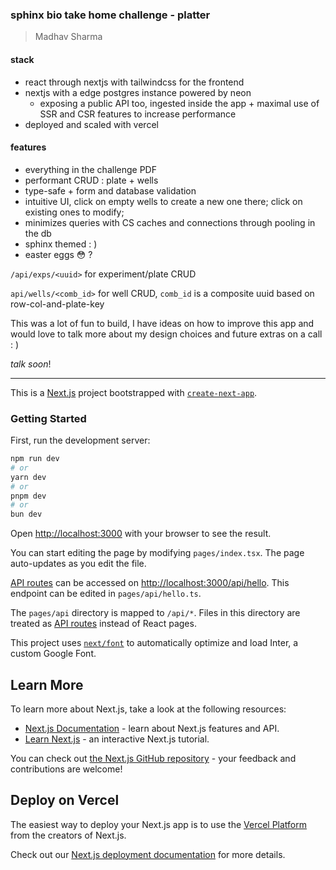 
### sphinx bio take home challenge - platter
> Madhav Sharma

#### stack

- react through nextjs with tailwindcss for the frontend
- nextjs with a edge postgres instance powered by neon
  - exposing a public API too, ingested inside the app + maximal use of SSR and CSR features to increase performance
- deployed and scaled with vercel

#### features

- everything in the challenge PDF
- performant CRUD : plate + wells
- type-safe + form and database validation
- intuitive UI, click on empty wells to create a new one there; click on existing ones to modify;
- minimizes queries with CS caches and connections through pooling in the db
- sphinx themed : )
- easter eggs 😳 ?

`/api/exps/<uuid>` for experiment/plate CRUD

`api/wells/<comb_id>` for well CRUD, `comb_id` is a composite uuid based on row-col-and-plate-key

This was a lot of fun to build, I have ideas on how to improve this app and would love to talk more about my design choices and future extras on a call : )

_talk soon_!

---

This is a [Next.js](https://nextjs.org/) project bootstrapped with [`create-next-app`](https://github.com/vercel/next.js/tree/canary/packages/create-next-app).

### Getting Started

First, run the development server:

```bash
npm run dev
# or
yarn dev
# or
pnpm dev
# or
bun dev
```

Open [http://localhost:3000](http://localhost:3000) with your browser to see the result.

You can start editing the page by modifying `pages/index.tsx`. The page auto-updates as you edit the file.

[API routes](https://nextjs.org/docs/api-routes/introduction) can be accessed on [http://localhost:3000/api/hello](http://localhost:3000/api/hello). This endpoint can be edited in `pages/api/hello.ts`.

The `pages/api` directory is mapped to `/api/*`. Files in this directory are treated as [API routes](https://nextjs.org/docs/api-routes/introduction) instead of React pages.

This project uses [`next/font`](https://nextjs.org/docs/basic-features/font-optimization) to automatically optimize and load Inter, a custom Google Font.

## Learn More

To learn more about Next.js, take a look at the following resources:

- [Next.js Documentation](https://nextjs.org/docs) - learn about Next.js features and API.
- [Learn Next.js](https://nextjs.org/learn) - an interactive Next.js tutorial.

You can check out [the Next.js GitHub repository](https://github.com/vercel/next.js/) - your feedback and contributions are welcome!

## Deploy on Vercel

The easiest way to deploy your Next.js app is to use the [Vercel Platform](https://vercel.com/new?utm_medium=default-template&filter=next.js&utm_source=create-next-app&utm_campaign=create-next-app-readme) from the creators of Next.js.

Check out our [Next.js deployment documentation](https://nextjs.org/docs/deployment) for more details.
